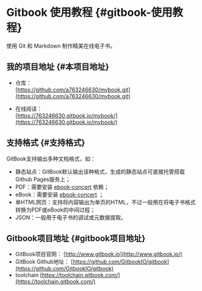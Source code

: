 # Gitbook 使用教程 {#gitbook-使用教程}

使用 Git 和 Markdown 制作精美在线电子书。

## 我的项目地址 {#本项目地址}

* 仓库：  
  [https://github.com/a763246630/mybook.git](https://github.com/a763246630/mybook.git)

* 在线阅读：  
  [https://763246630.gitbook.io/mybook/](https://763246630.gitbook.io/mybook/)

## 支持格式 {#支持格式}

GitBook支持输出多种文档格式，如：

* 静态站点：GitBook默认输出该种格式，生成的静态站点可直接托管搭载Github Pages服务上；
* PDF：需要安装
  [ebook-concert](http://calibre-ebook.com/download)
  依赖；
* eBook：需要安装
  [ebook-concert](http://calibre-ebook.com/download)
  ；
* 单HTML网页：支持将内容输出为单页的HTML，不过一般用在将电子书格式转换为PDF或eBook的中间过程；
* JSON：一般用于电子书的调试或元数据提取。

## Gitbook项目地址 {#gitbook项目地址}

* GitBook项目官网：
  [http://www.gitbook.io](http://www.gitbook.io/)
* GitBook Github地址：
  [https://github.com/GitbookIO/gitbook](https://github.com/GitbookIO/gitbook)
* toolchain
  [https://toolchain.gitbook.com/](https://toolchain.gitbook.com/)





